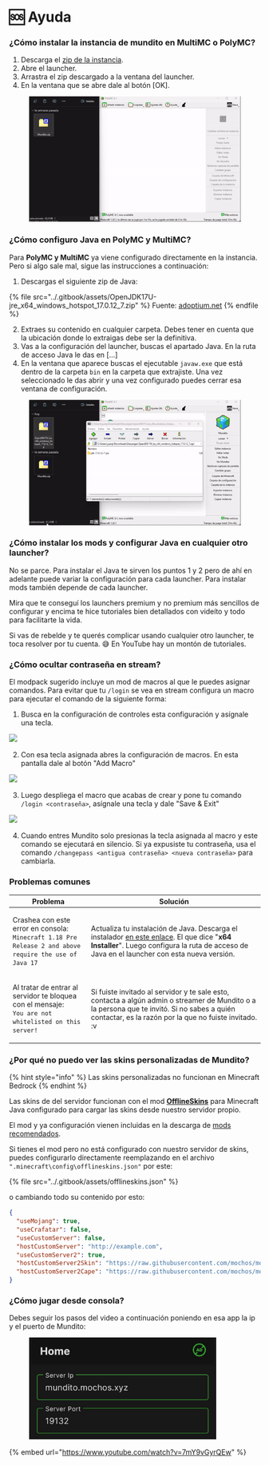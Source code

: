 # 🆘 Ayuda

### ¿Cómo instalar la instancia de mundito en MultiMC o PolyMC?

1. Descarga el [zip de la instancia](../#instalar-en-multimc-y-polymc-java).
2. Abre el launcher.
3. Arrastra el zip descargado a la ventana del launcher.
4. En la ventana que se abre dale al botón \[OK].

<figure><img src="../.gitbook/assets/instalar-instancia.gif" alt=""><figcaption></figcaption></figure>

### ¿Cómo configuro Java en PolyMC y MultiMC?

Para **PolyMC y MultiMC** ya viene configurado directamente en la instancia. Pero si algo sale mal, sigue las instrucciones a continuación:

1. Descargas el siguiente zip de Java:

{% file src="../.gitbook/assets/OpenJDK17U-jre_x64_windows_hotspot_17.0.12_7.zip" %}
Fuente: [adoptium.net](https://adoptium.net/temurin/releases/?os=windows\&package=jre\&version=17)
{% endfile %}

2. Extraes su contenido en cualquier carpeta. Debes tener en cuenta que la ubicación donde lo extraigas debe ser la definitiva.
3. Vas a la configuración del launcher, buscas el apartado Java. En la ruta de acceso Java le das en \[...]
4. En la ventana que aparece buscas el ejecutable `javaw.exe` que está dentro de la carpeta `bin` en la carpeta que extrajiste. Una vez seleccionado le das abrir y una vez configurado puedes cerrar esa ventana de configuración.

<figure><img src="../.gitbook/assets/instalar-java.gif" alt=""><figcaption></figcaption></figure>

### ¿Cómo instalar los mods y configurar Java en cualquier otro launcher?

No se parce. Para instalar el Java te sirven los puntos 1 y 2 pero de ahí en adelante puede variar la configuración para cada launcher. Para instalar mods también depende de cada launcher.

Mira que te conseguí los launchers premium y no premium más sencillos de configurar y encima te hice tutoriales bien detallados con videíto y todo para facilitarte la vida.

Si vas de rebelde y te querés complicar usando cualquier otro launcher, te toca resolver por tu cuenta. 😅 En YouTube hay un montón de tutoriales.

### ¿Cómo ocultar contraseña en stream?

El modpack sugerido incluye un mod de macros al que le puedes asignar comandos. Para evitar que tu `/login` se vea en stream configura un macro para ejecutar el comando de la siguiente forma:

1. Busca en la configuración de controles esta configuración y asígnale una tecla.

![](https://i.imgur.com/RqKDa1c.png)

2. Con esa tecla asignada abres la configuración de macros. En esta pantalla dale al botón "Add Macro"

![](https://i.imgur.com/CqAQVei.png)

3. Luego despliega el macro que acabas de crear y pone tu comando `/login <contraseña>`, asígnale una tecla y dale "Save & Exit"

![](https://i.imgur.com/g0O1XGX.png)

4. Cuando entres Mundito solo presionas la tecla asignada al macro y este comando se ejecutará en silencio. Si ya expusiste tu contraseña, usa el comando `/changepass <antigua contraseña> <nueva contraseña>` para cambiarla.

### Problemas comunes

| Problema                                                                                                                    | Solución                                                                                                                                                                                                                                                        |
| --------------------------------------------------------------------------------------------------------------------------- | --------------------------------------------------------------------------------------------------------------------------------------------------------------------------------------------------------------------------------------------------------------- |
| <p>Crashea con este error en consola:<br><code>Minecraft 1.18 Pre Release 2 and above require the use of Java 17</code></p> | Actualiza tu instalación de Java. Descarga el instalador [en este enlace](https://www.oracle.com/java/technologies/downloads/#jdk22-windows). El que dice "**x64 Installer**". Luego configura la ruta de acceso de Java en el launcher con esta nueva versión. |
| <p>Al tratar de entrar al servidor te bloquea con el mensaje:<br><code>You are not whitelisted on this server!</code></p>   | Si fuiste invitado al servidor y te sale esto, contacta a algún admin o streamer de Mundito o a la persona que te invitó. Si no sabes a quién contactar, es la razón por la que no fuiste invitado. :v                                                          |

### ¿Por qué no puedo ver las skins personalizadas de Mundito?

{% hint style="info" %}
Las skins personalizadas no funcionan en Minecraft Bedrock
{% endhint %}

Las skins de del servidor funcionan con el mod [**OfflineSkins**](https://www.curseforge.com/minecraft/mc-mods/offlineskins) para Minecraft Java configurado para cargar las skins desde nuestro servidor propio.

El mod y ya configuración vienen incluidas en la descarga de [mods recomendados](../#mods-recomendados-java).

Si tienes el mod pero no está configurado con nuestro servidor de skins, puedes configurarlo directamente reemplazando en el archivo `".minecraft\config\offlineskins.json"` por este:

{% file src="../.gitbook/assets/offlineskins.json" %}

o cambiando todo su contenido por esto:

```json
{
  "useMojang": true,
  "useCrafatar": false,
  "useCustomServer": false,
  "hostCustomServer": "http://example.com",
  "useCustomServer2": true,
  "hostCustomServer2Skin": "https://raw.githubusercontent.com/mochos/mochos.github.io/main/skins/skins/%name%.png",
  "hostCustomServer2Cape": "https://raw.githubusercontent.com/mochos/mochos.github.io/main/skins/capes/%name%.png"
}
```



### ¿Cómo jugar desde consola?

Debes seguir los pasos del video a continuación poniendo en esa app la ip y el puerto de Mundito:

<figure><img src="../.gitbook/assets/servidor-celular.jpg" alt="" width="375"><figcaption></figcaption></figure>

{% embed url="https://www.youtube.com/watch?v=7mY9vGyrQEw" %}
